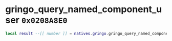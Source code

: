 # gringo_query_named_component_user `0x0208A8E0`

```lua
local result --[[ number ]] = natives.gringo.gringo_query_named_component_user(_unk0 --[[ number ]], _unk1 --[[ number ]])
```